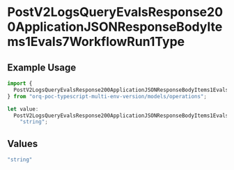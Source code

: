 # PostV2LogsQueryEvalsResponse200ApplicationJSONResponseBodyItems1Evals7WorkflowRun1Type

## Example Usage

```typescript
import {
  PostV2LogsQueryEvalsResponse200ApplicationJSONResponseBodyItems1Evals7WorkflowRun1Type,
} from "orq-poc-typescript-multi-env-version/models/operations";

let value:
  PostV2LogsQueryEvalsResponse200ApplicationJSONResponseBodyItems1Evals7WorkflowRun1Type =
    "string";
```

## Values

```typescript
"string"
```